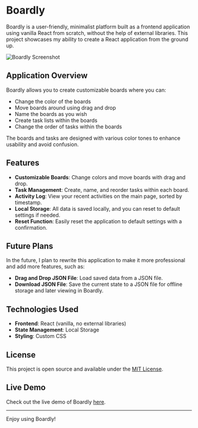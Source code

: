 # Boardly

Boardly is a user-friendly, minimalist platform built as a frontend application using vanilla React from scratch, without the help of external libraries. 
This project showcases my ability to create a React application from the ground up.

![Boardly Screenshot](./assets/boardly-screenshot.png)

## Application Overview
Boardly allows you to create customizable boards where you can:
- Change the color of the boards
- Move boards around using drag and drop
- Name the boards as you wish
- Create task lists within the boards
- Change the order of tasks within the boards

The boards and tasks are designed with various color tones to enhance usability and avoid confusion.

## Features
- **Customizable Boards**: Change colors and move boards with drag and drop.
- **Task Management**: Create, name, and reorder tasks within each board.
- **Activity Log**: View your recent activities on the main page, sorted by timestamp.
- **Local Storage**: All data is saved locally, and you can reset to default settings if needed.
- **Reset Function**: Easily reset the application to default settings with a confirmation.

## Future Plans
In the future, I plan to rewrite this application to make it more professional and add more features, such as:
- **Drag and Drop JSON File**: Load saved data from a JSON file.
- **Download JSON File**: Save the current state to a JSON file for offline storage and later viewing in Boardly.

## Technologies Used
- **Frontend**: React (vanilla, no external libraries)
- **State Management**: Local Storage
- **Styling**: Custom CSS

## License
This project is open source and available under the [MIT License](./LICENSE).

## Live Demo
Check out the live demo of Boardly [here](https://boardly.netlify.app).

---

Enjoy using Boardly!
